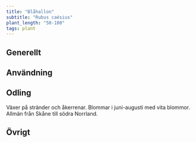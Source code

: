 ```yaml
---
title: "Blåhallon"
subtitle: "Rubus caésius"
plant_length: "50-100"
tags: plant
---
```


## Generellt

## Användning

## Odling

Växer på stränder och åkerrenar. Blommar i juni-augusti med vita blommor. Allmän från Skåne till södra Norrland.

## Övrigt
